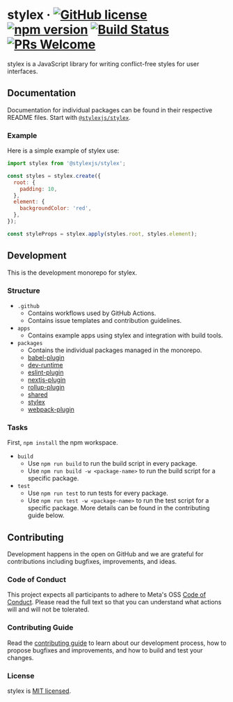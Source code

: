 # stylex &middot; [![GitHub license](https://img.shields.io/badge/license-MIT-blue.svg)](https://github.com/facebookexternal/stylex/blob/main/LICENSE) [![npm version](https://img.shields.io/npm/v/stylex.svg?style=flat)](https://www.npmjs.com/package/@stylexjs/stylex) [![Build Status](https://github.com/facebookexternal/stylex/workflows/tests/badge.svg)](https://github.com/facebookexternal/stylex/actions) [![PRs Welcome](https://img.shields.io/badge/PRs-welcome-brightgreen.svg)](https://github.com/facebookexternal/styles/blob/master/.github/CONTRIBUTING.md)

stylex is a JavaScript library for writing conflict-free styles for user interfaces.


## Documentation

Documentation for individual packages can be found in their respective README files. Start with [`@stylexjs/stylex`](https://github.com/facebookexternal/stylex/blob/main/packages/stylex).

### Example

Here is a simple example of stylex use:

```js
import stylex from '@stylexjs/stylex';

const styles = stylex.create({
  root: {
    padding: 10,
  },
  element: {
    backgroundColor: 'red',
  },
});

const styleProps = stylex.apply(styles.root, styles.element);
```


## Development

This is the development monorepo for stylex.

### Structure

* `.github`
  * Contains workflows used by GitHub Actions.
  * Contains issue templates and contribution guidelines.
* `apps`
  * Contains example apps using stylex and integration with build tools.
* `packages`
  * Contains the individual packages managed in the monorepo.
  * [babel-plugin](https://github.com/facebookexternal/stylex/blob/main/packages/babel-plugin)
  * [dev-runtime](https://github.com/facebookexternal/stylex/blob/main/packages/dev-runtime)
  * [eslint-plugin](https://github.com/facebookexternal/stylex/blob/main/packages/eslint-plugin)
  * [nextjs-plugin](https://github.com/facebookexternal/stylex/blob/main/packages/nextjs-plugin)
  * [rollup-plugin](https://github.com/facebookexternal/stylex/blob/main/packages/rollup-plugin)
  * [shared](https://github.com/facebookexternal/stylex/blob/main/packages/shared)
  * [stylex](https://github.com/facebookexternal/stylex/blob/main/packages/stylex)
  * [webpack-plugin](https://github.com/facebookexternal/stylex/blob/main/packages/webpack-plugin)

### Tasks

First, `npm install` the npm workspace.

* `build`
  * Use `npm run build` to run the build script in every package.
  * Use `npm run build -w <package-name>` to run the build script for a specific package.
* `test`
  * Use `npm run test` to run tests for every package.
  * Use `npm run test -w <package-name>` to run the test script for a specific package.
More details can be found in the contributing guide below.


## Contributing

Development happens in the open on GitHub and we are grateful for contributions including bugfixes, improvements, and ideas.

### Code of Conduct

This project expects all participants to adhere to Meta's OSS [Code of Conduct]((https://opensource.fb.com/code-of-conduct/)). Please read the full text so that you can understand what actions will and will not be tolerated.

### Contributing Guide

Read the [contributing guide](https://github.com/facebookexternal/styles/blob/master/.github/CONTRIBUTING.md) to learn about our development process, how to propose bugfixes and improvements, and how to build and test your changes.

### License

stylex is [MIT licensed](./LICENSE).
